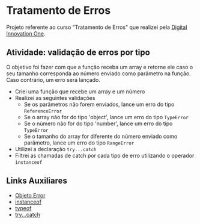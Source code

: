 # Tratamento de Erros

Projeto referente ao curso "Tratamento de Erros" que realizei pela [Digital Innovation One](https://digitalinnovation.one/).

## Atividade: validação de erros por tipo

O objetivo foi fazer com que a função receba um array e retorne ele caso o seu tamanho corresponda ao número enviado como parâmetro na função. Caso contrário, um erro será lançado.

- Criei uma função que recebe um array e um número
- Realizei as seguintes validações
  - Se os parâmetros não forem enviados, lance um erro do tipo `ReferenceError`
  - Se o array não for do tipo 'object', lance um erro do tipo `TypeError`
  - Se o número não for do tipo 'number', lance um erro do tipo `TypeError`
  - Se o tamanho do array for diferente do número enviado como parâmetro, lance um erro do tipo `RangeError`
- Utilizei a declaração `try...catch`
- Filtrei as chamadas de catch por cada tipo de erro utilizando o operador `instanceof`

## Links Auxiliares

- [Objeto Error](https://developer.mozilla.org/pt-BR/docs/Web/JavaScript/Reference/Global_Objects/Error)
- [instanceof](https://developer.mozilla.org/pt-BR/docs/Web/JavaScript/Reference/Operators/instanceof)
- [typeof](https://developer.mozilla.org/pt-BR/docs/Web/JavaScript/Reference/Operators/typeof)
- [try...catch](https://developer.mozilla.org/pt-BR/docs/Web/JavaScript/Reference/Statements/try...catch)
